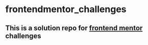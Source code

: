 # frontendmentor_challenges
## This is a solution repo for [frontend mentor](https://www.frontendmentor.io/) challenges
